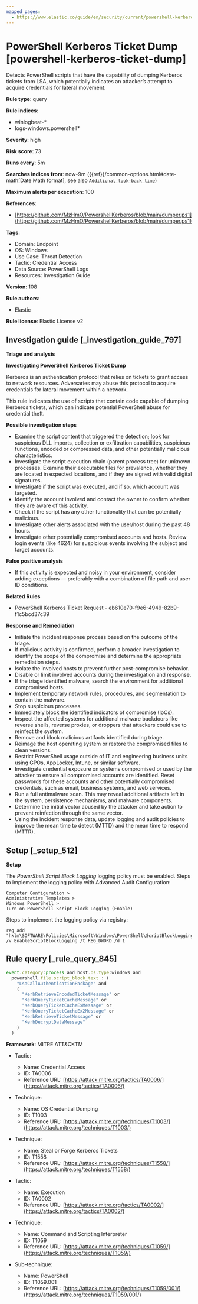```yaml
---
mapped_pages:
  - https://www.elastic.co/guide/en/security/current/powershell-kerberos-ticket-dump.html
---
```


# PowerShell Kerberos Ticket Dump [powershell-kerberos-ticket-dump]

Detects PowerShell scripts that have the capability of dumping Kerberos tickets from LSA, which potentially indicates an attacker’s attempt to acquire credentials for lateral movement.

**Rule type**: query

**Rule indices**:

* winlogbeat-*
* logs-windows.powershell*

**Severity**: high

**Risk score**: 73

**Runs every**: 5m

**Searches indices from**: now-9m ({{ref}}/common-options.html#date-math[Date Math format], see also [`Additional look-back time`](docs-content://solutions/security/detect-and-alert/create-detection-rule.md#rule-schedule))

**Maximum alerts per execution**: 100

**References**:

* [https://github.com/MzHmO/PowershellKerberos/blob/main/dumper.ps1](https://github.com/MzHmO/PowershellKerberos/blob/main/dumper.ps1)

**Tags**:

* Domain: Endpoint
* OS: Windows
* Use Case: Threat Detection
* Tactic: Credential Access
* Data Source: PowerShell Logs
* Resources: Investigation Guide

**Version**: 108

**Rule authors**:

* Elastic

**Rule license**: Elastic License v2

## Investigation guide [_investigation_guide_797]

**Triage and analysis**

**Investigating PowerShell Kerberos Ticket Dump**

Kerberos is an authentication protocol that relies on tickets to grant access to network resources. Adversaries may abuse this protocol to acquire credentials for lateral movement within a network.

This rule indicates the use of scripts that contain code capable of dumping Kerberos tickets, which can indicate potential PowerShell abuse for credential theft.

**Possible investigation steps**

* Examine the script content that triggered the detection; look for suspicious DLL imports, collection or exfiltration capabilities, suspicious functions, encoded or compressed data, and other potentially malicious characteristics.
* Investigate the script execution chain (parent process tree) for unknown processes. Examine their executable files for prevalence, whether they are located in expected locations, and if they are signed with valid digital signatures.
* Investigate if the script was executed, and if so, which account was targeted.
* Identify the account involved and contact the owner to confirm whether they are aware of this activity.
* Check if the script has any other functionality that can be potentially malicious.
* Investigate other alerts associated with the user/host during the past 48 hours.
* Investigate other potentially compromised accounts and hosts. Review login events (like 4624) for suspicious events involving the subject and target accounts.

**False positive analysis**

* If this activity is expected and noisy in your environment, consider adding exceptions — preferably with a combination of file path and user ID conditions.

**Related Rules**

* PowerShell Kerberos Ticket Request - eb610e70-f9e6-4949-82b9-f1c5bcd37c39

**Response and Remediation**

* Initiate the incident response process based on the outcome of the triage.
* If malicious activity is confirmed, perform a broader investigation to identify the scope of the compromise and determine the appropriate remediation steps.
* Isolate the involved hosts to prevent further post-compromise behavior.
* Disable or limit involved accounts during the investigation and response.
* If the triage identified malware, search the environment for additional compromised hosts.
* Implement temporary network rules, procedures, and segmentation to contain the malware.
* Stop suspicious processes.
* Immediately block the identified indicators of compromise (IoCs).
* Inspect the affected systems for additional malware backdoors like reverse shells, reverse proxies, or droppers that attackers could use to reinfect the system.
* Remove and block malicious artifacts identified during triage.
* Reimage the host operating system or restore the compromised files to clean versions.
* Restrict PowerShell usage outside of IT and engineering business units using GPOs, AppLocker, Intune, or similar software.
* Investigate credential exposure on systems compromised or used by the attacker to ensure all compromised accounts are identified. Reset passwords for these accounts and other potentially compromised credentials, such as email, business systems, and web services.
* Run a full antimalware scan. This may reveal additional artifacts left in the system, persistence mechanisms, and malware components.
* Determine the initial vector abused by the attacker and take action to prevent reinfection through the same vector.
* Using the incident response data, update logging and audit policies to improve the mean time to detect (MTTD) and the mean time to respond (MTTR).


## Setup [_setup_512]

**Setup**

The *PowerShell Script Block Logging* logging policy must be enabled. Steps to implement the logging policy with Advanced Audit Configuration:

```
Computer Configuration >
Administrative Templates >
Windows PowerShell >
Turn on PowerShell Script Block Logging (Enable)
```

Steps to implement the logging policy via registry:

```
reg add "hklm\SOFTWARE\Policies\Microsoft\Windows\PowerShell\ScriptBlockLogging" /v EnableScriptBlockLogging /t REG_DWORD /d 1
```


## Rule query [_rule_query_845]

```js
event.category:process and host.os.type:windows and
  powershell.file.script_block_text : (
    "LsaCallAuthenticationPackage" and
    (
      "KerbRetrieveEncodedTicketMessage" or
      "KerbQueryTicketCacheMessage" or
      "KerbQueryTicketCacheExMessage" or
      "KerbQueryTicketCacheEx2Message" or
      "KerbRetrieveTicketMessage" or
      "KerbDecryptDataMessage"
    )
  )
```

**Framework**: MITRE ATT&CKTM

* Tactic:

    * Name: Credential Access
    * ID: TA0006
    * Reference URL: [https://attack.mitre.org/tactics/TA0006/](https://attack.mitre.org/tactics/TA0006/)

* Technique:

    * Name: OS Credential Dumping
    * ID: T1003
    * Reference URL: [https://attack.mitre.org/techniques/T1003/](https://attack.mitre.org/techniques/T1003/)

* Technique:

    * Name: Steal or Forge Kerberos Tickets
    * ID: T1558
    * Reference URL: [https://attack.mitre.org/techniques/T1558/](https://attack.mitre.org/techniques/T1558/)

* Tactic:

    * Name: Execution
    * ID: TA0002
    * Reference URL: [https://attack.mitre.org/tactics/TA0002/](https://attack.mitre.org/tactics/TA0002/)

* Technique:

    * Name: Command and Scripting Interpreter
    * ID: T1059
    * Reference URL: [https://attack.mitre.org/techniques/T1059/](https://attack.mitre.org/techniques/T1059/)

* Sub-technique:

    * Name: PowerShell
    * ID: T1059.001
    * Reference URL: [https://attack.mitre.org/techniques/T1059/001/](https://attack.mitre.org/techniques/T1059/001/)



